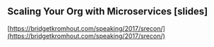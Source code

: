 ## Scaling Your Org with Microservices [slides]
  
  [https://bridgetkromhout.com/speaking/2017/srecon/](https://bridgetkromhout.com/speaking/2017/srecon/)